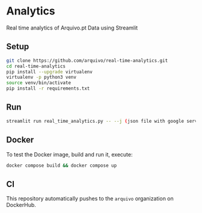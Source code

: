 # Analytics
Real time analytics of Arquivo.pt Data using Streamlit

## Setup

```bash
git clone https://github.com/arquivo/real-time-analytics.git
cd real-time-analytics
pip install --upgrade virtualenv
virtualenv -p python3 venv
source venv/bin/activate
pip install -r requirements.txt
```

## Run

```bash
streamlit run real_time_analytics.py -- --j (json file with google service) --k (Key Google Spreadsheet) --ws (Worksheet Google Spreadsheet)
```

## Docker

To test the Docker image, build and run it, execute:

```bash
docker compose build && docker compose up
```

## CI

This repository automatically pushes to the `arquivo` organization on DockerHub.
